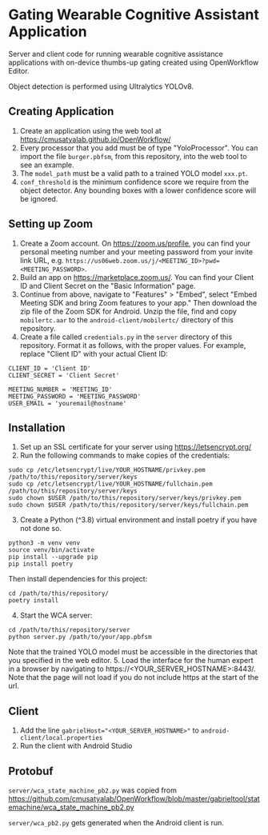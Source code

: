 # Gating Wearable Cognitive Assistant Application

Server and client code for running wearable cognitive assistance applications
with on-device thumbs-up gating created using OpenWorkflow Editor.

Object detection is performed using Ultralytics YOLOv8.

## Creating Application

1. Create an application using the web tool at
   https://cmusatyalab.github.io/OpenWorkflow/
2. Every processor that you add must be of type "YoloProcessor". You can
   import the file `burger.pbfsm`, from this repository, into the web tool to
   see an example.
3. The `model_path` must be a valid path to a trained YOLO model `xxx.pt`.
4. `conf_threshold` is the minimum confidence score we require from the object
   detector. Any bounding boxes with a lower confidence score will be ignored.

## Setting up Zoom

1. Create a Zoom account. On https://zoom.us/profile, you can
   find your personal meeting number and your meeting password from your invite link
   URL, e.g. `https://us06web.zoom.us/j/<MEETING_ID>?pwd=<MEETING_PASSWORD>`.
2. Build an app on https://marketplace.zoom.us/. You can find your Client ID and
   Client Secret on the "Basic Information" page.
3. Continue from above, navigate to "Features" > "Embed", select "Embed Meeting SDK
   and bring Zoom features to your app." Then download the zip file of the Zoom SDK
   for Android. Unzip the file, find and copy `mobilertc.aar` to the `android-client/mobilertc/`
   directory of this repository.
4. Create a file called `credentials.py` in the `server` directory of this
   repository. Format it as follows, with the proper values. For example,
   replace "Client ID" with your actual Client ID:
```
CLIENT_ID = 'Client ID'
CLIENT_SECRET = 'Client Secret'

MEETING_NUMBER = 'MEETING_ID'
MEETING_PASSWORD = 'MEETING_PASSWORD'
USER_EMAIL = 'youremail@hostname'
```

## Installation

1. Set up an SSL certificate for your server using https://letsencrypt.org/
2. Run the following commands to make copies of the credentials:
```
sudo cp /etc/letsencrypt/live/YOUR_HOSTNAME/privkey.pem /path/to/this/repository/server/keys
sudo cp /etc/letsencrypt/live/YOUR_HOSTNAME/fullchain.pem /path/to/this/repository/server/keys
sudo chown $USER /path/to/this/repository/server/keys/privkey.pem
sudo chown $USER /path/to/this/repository/server/keys/fullchain.pem
```
3. Create a Python (^3.8) virtual environment and install poetry if you have not done so.
```
python3 -m venv venv
source venv/bin/activate
pip install --upgrade pip
pip install poetry
```
Then install dependencies for this project:
```
cd /path/to/this/repository/
poetry install
```
4. Start the WCA server:
```
cd /path/to/this/repository/server
python server.py /path/to/your/app.pbfsm
```
Note that the trained YOLO model must be accessible in the
directories that you specified in the web editor.
5. Load the interface for the human expert in a browser by navigating to
   https://<YOUR\_SERVER\_HOSTNAME>:8443/. Note that the page will not load if you do not
   include https at the start of the url.

## Client

1. Add the line `gabrielHost="<YOUR_SERVER_HOSTNAME>"` to
   `android-client/local.properties`
2. Run the client with Android Studio

## Protobuf

`server/wca_state_machine_pb2.py` was copied from
<https://github.com/cmusatyalab/OpenWorkflow/blob/master/gabrieltool/statemachine/wca_state_machine_pb2.py>

`server/wca_pb2.py` gets generated when the Android client is run.
